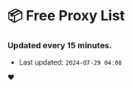 # :package: Free Proxy List
### Updated every 15 minutes.

- Last updated: `2024-07-29 04:08`

:heart:
